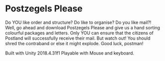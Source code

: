 # Postzegels Please

Do YOU like order and structure? Do like to organise? Do you like mail?! 
Well, go ahead and download Postzegels Please and give us a hand sorting colourful packages and letters. 
Only YOU can ensure that the citizens of Postland will successfully receive their mail. 
But watch out! You should shred the contraband or else it might explode. Good luck, postman!


Built with Unity 2018.4.31f1
Playable with Mouse and keyboard. 

